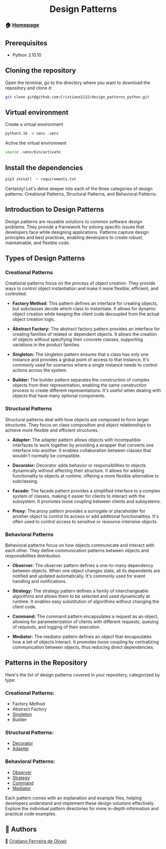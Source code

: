 <h1 align="center">Design Patterns</h1>

### 🏠 [Homepage](https://cristiano2132.github.io/)

## Prerequisites
* Python 3.10.10


## Cloning the repository

Open the terminal, go to the directory where you want to download the repository and clone it:

```bash
git clone git@github.com:Cristiano2132/design_patterns_python.git
```

## Virtual environment

Create a virtual environment

``` bash
python3.10 -m venv .venv
```


Active the virtual environment
``` bash
source .venv/bin/activate 
```



## Install the dependencies
``` bash
pip3 install -r requirements.txt
```

Certainly! Let's delve deeper into each of the three categories of design patterns: Creational Patterns, Structural Patterns, and Behavioral Patterns.

## Introduction to Design Patterns

Design patterns are reusable solutions to common software design problems. They provide a framework for solving specific issues that developers face while designing applications. Patterns capture design principles and best practices, enabling developers to create robust, maintainable, and flexible code.

## Types of Design Patterns

### Creational Patterns

Creational patterns focus on the process of object creation. They provide ways to control object instantiation and make it more flexible, efficient, and controlled.

- **Factory Method:** This pattern defines an interface for creating objects, but subclasses decide which class to instantiate. It allows for dynamic object creation while keeping the client code decoupled from the actual object creation logic.

- **Abstract Factory:** The abstract factory pattern provides an interface for creating families of related or dependent objects. It allows the creation of objects without specifying their concrete classes, supporting variations in the product families.

- **Singleton:** The singleton pattern ensures that a class has only one instance and provides a global point of access to that instance. It's commonly used for scenarios where a single instance needs to control actions across the system.

- **Builder:** The builder pattern separates the construction of complex objects from their representation, enabling the same construction process to create different representations. It's useful when dealing with objects that have many optional components.

### Structural Patterns

Structural patterns deal with how objects are composed to form larger structures. They focus on class composition and object relationships to achieve more flexible and efficient structures.

- **Adapter:** The adapter pattern allows objects with incompatible interfaces to work together by providing a wrapper that converts one interface into another. It enables collaboration between classes that wouldn't normally be compatible.

- **Decorator:** Decorator adds behavior or responsibilities to objects dynamically without affecting their structure. It allows for adding functionality to objects at runtime, offering a more flexible alternative to subclassing.

- **Facade:** The facade pattern provides a simplified interface to a complex system of classes, making it easier for clients to interact with the subsystem. It promotes loose coupling between clients and subsystems.

- **Proxy:** The proxy pattern provides a surrogate or placeholder for another object to control its access or add additional functionalities. It's often used to control access to sensitive or resource-intensive objects.

### Behavioral Patterns

Behavioral patterns focus on how objects communicate and interact with each other. They define communication patterns between objects and responsibilities distribution.

- **Observer:** The observer pattern defines a one-to-many dependency between objects. When one object changes state, all its dependents are notified and updated automatically. It's commonly used for event handling and notifications.

- **Strategy:** The strategy pattern defines a family of interchangeable algorithms and allows them to be selected and used dynamically at runtime. It enables easy substitution of algorithms without changing the client code.

- **Command:** The command pattern encapsulates a request as an object, allowing for parameterization of clients with different requests, queuing of requests, and logging of their execution.

- **Mediator:** The mediator pattern defines an object that encapsulates how a set of objects interact. It promotes loose coupling by centralizing communication between objects, thus reducing direct dependencies.

## Patterns in the Repository

Here's the list of design patterns covered in your repository, categorized by type:

### Creational Patterns:
- Factory Method
- Abstract Factory
- [Singleton](singleton/singleton.md)
- Builder

### Structural Patterns:
- [Decorator](decorator/decorator.md)
- [Adapter](adapter/adapter.md)

### Behavioral Patterns:
- [Observer](observer/observer.md)
- [Strategy](strategy/strategy.md)
- [Command](command/command.md)
- [Mediator](mediator/mediator.md)

Each pattern comes with an explanation and example files, helping developers understand and implement these design solutions effectively. Explore the individual pattern directories for more in-depth information and practical code examples.

## 🤝 Authors 

👤 [Cristiano Ferrreira de Oliveir](https://cristiano2132.github.io/)
